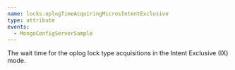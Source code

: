 ```yaml
---
name: locks.oplogTimeAcquiringMicrosIntentExclusive
type: attribute
events:
  - MongoConfigServerSample
---
```


The wait time for the oplog lock type acquisitions in the Intent Exclusive (IX) mode.